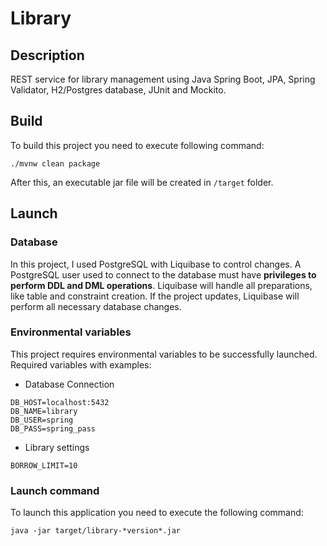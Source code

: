 # Library

## Description

REST service for library management using Java Spring Boot, JPA, Spring Validator, H2/Postgres database, JUnit and Mockito.

## Build

To build this project you need to execute following command:
```
./mvnw clean package
```
After this, an executable jar file will be created in ``/target`` folder.

## Launch

### Database

In this project, I used PostgreSQL with Liquibase to control changes. A PostgreSQL user used to connect to the database must have **privileges to perform DDL and DML operations**. 
Liquibase will handle all preparations, like table and constraint creation. If the project updates, Liquibase will perform all necessary database changes.

### Environmental variables

This project requires environmental variables to be successfully launched. Required variables with examples:
* Database Connection
```
DB_HOST=localhost:5432
DB_NAME=library
DB_USER=spring
DB_PASS=spring_pass
```
* Library settings
```
BORROW_LIMIT=10
```
### Launch command

To launch this application you need to execute the following command:
```
java -jar target/library-*version*.jar
```

